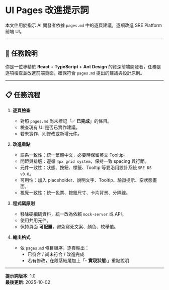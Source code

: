 # UI Pages 改進提示詞

本文件用於指示 AI 開發者依據 `pages.md` 中的逐頁建議，逐項改進 SRE Platform 前端 UI。

---

## 🎯 任務說明

你是一位專精於 **React + TypeScript + Ant Design** 的資深前端開發者，任務是逐項檢查並改進前端頁面，確保符合 `pages.md` 提出的建議與設計原則。

---

## 📋 任務流程

1. **逐頁檢查**
   - 對照 `pages.md` 尚未標記「✅ **已完成**」的條目。
   - 檢查現有 UI 是否已實作建議。
   - 若未實作，則修改或新增元件。

2. **改進重點**
   - 語系一致性：統一繁體中文，必要時保留英文 Tooltip。
   - 間距與排版：遵循 `4px grid system`，保持一致 spacing 與行距。
   - 元件一致性：狀態、按鈕、標籤、Tooltip 等要沿用設計系統 `SRE DS v0.8`。
   - 可用性：加入 placeholder、說明文字、Tooltip、驗證提示、空狀態畫面。
   - 視覺一致性：統一色票、按鈕尺寸、卡片背景、分隔線。

3. **程式碼原則**
   - 移除硬編碼資料，統一改為依賴 `mock-server` 或 API。
   - 使用共用元件。
   - 保持頁面 **可配置**，避免寫死文案、顏色、枚舉值。

4. **輸出格式**
   - 依 `pages.md` 條目順序，逐頁輸出：  
     - 已符合 / 尚未符合 / 改進完成  
     - 若有修改，在段落結尾加上「- **實現狀態**:」重點說明  
---

**提示詞版本**: 1.0  
**最後更新**: 2025-10-02
